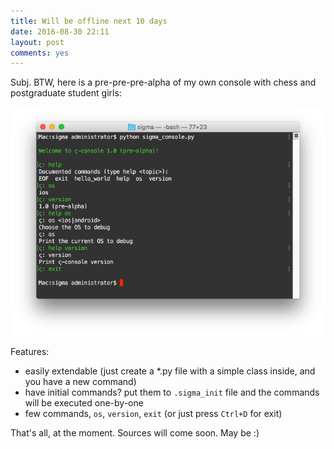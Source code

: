 ```yaml
---
title: Will be offline next 10 days
date: 2016-08-30 22:11
layout: post
comments: yes
---
```


Subj. BTW, here is a pre-pre-pre-alpha of my own console with chess and postgraduate student girls:

![](/images/2016-08-30-sigma_console_pre_alpha.png)
<!-- more -->

Features:

* easily extendable (just create a *.py file with a simple class inside, and you have a new command)
* have initial commands? put them to `.sigma_init` file and the commands will be executed one-by-one
* few commands, `os`, `version`, `exit` (or just press `Ctrl+D` for exit)

That's all, at the moment. Sources will come soon. May be :)
